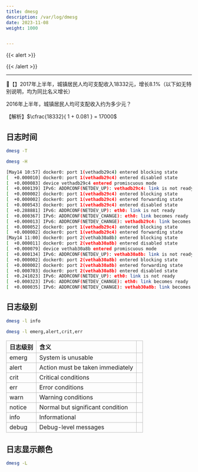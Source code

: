 ```yaml
---
title: dmesg
description: /var/log/dmesg
date: 2023-11-08
weight: 1000


---
```

<style>
th, td {
  border: 1px solid rgb(190, 190, 190);
}
</style>
{{< alert >}}

{{< /alert >}}

---
&#128311;【】2017年上半年，城镇居民人均可支配收入18332元，增长8.1%（以下如无特别说明，均为同比名义增长）

2016年上半年，城镇居民人均可支配收入约为多少元？

【解析】$\cfrac{18332}{ 1 + 0.081 } = 17000$



## 日志时间

```bash
dmesg -T

dmesg -H

```


```bash
[May14 10:57] docker0: port 1(vethadb29c4) entered blocking state
[  +0.000010] docker0: port 1(vethadb29c4) entered disabled state
[  +0.000083] device vethadb29c4 entered promiscuous mode
[  +0.000139] IPv6: ADDRCONF(NETDEV_UP): vethadb29c4: link is not ready
[  +0.000002] docker0: port 1(vethadb29c4) entered blocking state
[  +0.000002] docker0: port 1(vethadb29c4) entered forwarding state
[  +0.000543] docker0: port 1(vethadb29c4) entered disabled state
[  +0.288881] IPv6: ADDRCONF(NETDEV_UP): eth0: link is not ready
[  +0.000367] IPv6: ADDRCONF(NETDEV_CHANGE): eth0: link becomes ready
[  +0.000013] IPv6: ADDRCONF(NETDEV_CHANGE): vethadb29c4: link becomes ready
[  +0.000052] docker0: port 1(vethadb29c4) entered blocking state
[  +0.000002] docker0: port 1(vethadb29c4) entered forwarding state
[May14 11:00] docker0: port 2(vethab30a8b) entered blocking state
[  +0.000011] docker0: port 2(vethab30a8b) entered disabled state
[  +0.000079] device vethab30a8b entered promiscuous mode
[  +0.000134] IPv6: ADDRCONF(NETDEV_UP): vethab30a8b: link is not ready
[  +0.000002] docker0: port 2(vethab30a8b) entered blocking state
[  +0.000002] docker0: port 2(vethab30a8b) entered forwarding state
[  +0.000703] docker0: port 2(vethab30a8b) entered disabled state
[  +0.241023] IPv6: ADDRCONF(NETDEV_UP): eth0: link is not ready
[  +0.000323] IPv6: ADDRCONF(NETDEV_CHANGE): eth0: link becomes ready
[  +0.000035] IPv6: ADDRCONF(NETDEV_CHANGE): vethab30a8b: link becomes ready

```






## 日志级别

```bash
dmesg -l info

dmesg -l emerg,alert,crit,err


```

| 日志级别 | 含义                             |   |
|:---------|:---------------------------------|:--|
| emerg    | System is unusable               |   |
| alert    | Action must be taken immediately |   |
| crit     | Critical conditions              |   |
| err      | Error conditions                 |   |
| warn     | Warning conditions               |   |
| notice   | Normal but significant condition |   |
| info     | Informational                    |   |
| debug    | Debug-level messages             |   |




## 日志显示颜色

```bash
dmesg -L
```


























